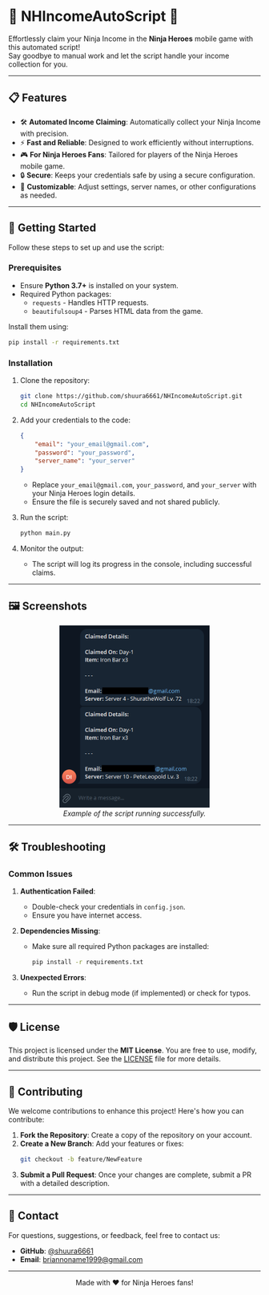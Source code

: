 # 🌟 NHIncomeAutoScript 🌟

Effortlessly claim your Ninja Income in the **Ninja Heroes** mobile game with this automated script!  
Say goodbye to manual work and let the script handle your income collection for you.

---

## 📋 Features

- 🛠 **Automated Income Claiming**: Automatically collect your Ninja Income with precision.
- ⚡ **Fast and Reliable**: Designed to work efficiently without interruptions.
- 🎮 **For Ninja Heroes Fans**: Tailored for players of the Ninja Heroes mobile game.
- 🔒 **Secure**: Keeps your credentials safe by using a secure configuration.
- 🔧 **Customizable**: Adjust settings, server names, or other configurations as needed.

---

## 🚀 Getting Started

Follow these steps to set up and use the script:

### Prerequisites
- Ensure **Python 3.7+** is installed on your system.
- Required Python packages:
  - `requests` - Handles HTTP requests.
  - `beautifulsoup4` - Parses HTML data from the game.

Install them using:
```bash
pip install -r requirements.txt
```

### Installation
1. Clone the repository:
   ```bash
   git clone https://github.com/shuura6661/NHIncomeAutoScript.git
   cd NHIncomeAutoScript
   ```

2. Add your credentials to the code:
   ```json
   {
       "email": "your_email@gmail.com",
       "password": "your_password",
       "server_name": "your_server"
   }
   ```
   - Replace `your_email@gmail.com`, `your_password`, and `your_server` with your Ninja Heroes login details.
   - Ensure the file is securely saved and not shared publicly.

3. Run the script:
   ```bash
   python main.py
   ```

4. Monitor the output:
   - The script will log its progress in the console, including successful claims.

---

## 🖼️ Screenshots
<p align="center">
  <img src="assets/telebotMessage.png" alt="Script Running Example" width="300px">
  <br>
  <i>Example of the script running successfully.</i>
</p>

---

## 🛠 Troubleshooting

### Common Issues
1. **Authentication Failed**:
   - Double-check your credentials in `config.json`.
   - Ensure you have internet access.
   
2. **Dependencies Missing**:
   - Make sure all required Python packages are installed:
     ```bash
     pip install -r requirements.txt
     ```

3. **Unexpected Errors**:
   - Run the script in debug mode (if implemented) or check for typos.

---

## 🛡️ License

This project is licensed under the **MIT License**. You are free to use, modify, and distribute this project. See the [LICENSE](LICENSE) file for more details.

---

## 🤝 Contributing

We welcome contributions to enhance this project! Here's how you can contribute:
1. **Fork the Repository**: Create a copy of the repository on your account.
2. **Create a New Branch**: Add your features or fixes:
   ```bash
   git checkout -b feature/NewFeature
   ```
3. **Submit a Pull Request**: Once your changes are complete, submit a PR with a detailed description.

---

## 📧 Contact

For questions, suggestions, or feedback, feel free to contact us:
- **GitHub**: [@shuura6661](https://github.com/shuura6661)
- **Email**: briannoname1999@gmail.com

---

<p align="center">Made with ❤️ for Ninja Heroes fans!</p>
